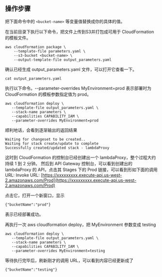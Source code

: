 ## 操作步骤

把下面命令中的 ```<bucket-name>``` 等变量值替换成你的具体的值。

在当前目录下执行以下命令，把文件上传到S3并打包成可用于 CloudFormation 的模板文件。
```
aws cloudformation package \
    --template-file parameters.yaml \
    --s3-bucket <bucket-name> \
    --output-template-file output_parameters.yaml
```

确认已经生成 output_parameters.yaml 文件，可以打开它查看一下。
```
cat output_parameters.yaml
```

执行以下命令。--parameter-overrides MyEnvironment=prod 表示部署时为 CloudFormation 的模板参数指定值为 prod。
```
aws cloudformation deploy \
   --template-file output_parameters.yaml \
   --stack-name parameters \
   --capabilities CAPABILITY_IAM \
   --parameter-overrides MyEnvironment=prod
```

顺利地话，会看到逐渐输出的返回结果
```
Waiting for changeset to be created..
Waiting for stack create/update to complete
Successfully created/updated stack - lambdaProxy
```

这时到 CloudFormation 的控制台已经创建出一个 lambdaProxy，整个过程大约持续 1 到 2 分钟。
然后到 API Gateway 控制台，可以看到创建出的 lambdaProxy 的 API，点击其 Stages 下的 Prod 链接，可以看到形如下面的调用  URL:
Invoke URL: [https://xxxxxxxxx.execute-api.us-west-2.amazonaws.com/Prod](https://xxxxxxxxx.execute-api.us-west-2.amazonaws.com/Prod)

点击它，打开一个新窗口，显示
```
{"bucketName":"prod"}
```
表示已经部署成功。

再执行一次 aws cloudformation deploy，把 MyEnvironment 参数变成 testing
```
aws cloudformation deploy \
   --template-file output_parameters.yaml \
   --stack-name parameters \
   --capabilities CAPABILITY_IAM \
   --parameter-overrides MyEnvironment=testing
```
等待执行完毕后，刷新刚才的调用 URL，可以看到内容已经更新成了
```
{"bucketName":"testing"}
````
